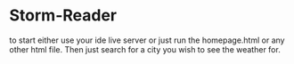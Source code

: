 # Storm-Reader
to start either use your ide live server or just run the homepage.html or any other html file. Then just search for a city you wish to see the weather for.
